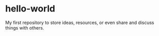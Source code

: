 # hello-world
My first repository to store ideas, resources, or even share and discuss things with others.
